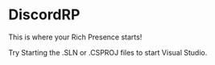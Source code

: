 # DiscordRP
This is where your Rich Presence starts!


Try Starting the .SLN or .CSPROJ files to start Visual Studio.
